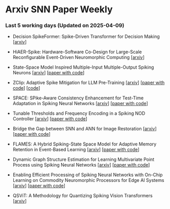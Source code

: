 # Arxiv SNN Paper Weekly


 ### **Last 5 working days (Updated on 2025-04-09)** 


- Decision SpikeFormer: Spike-Driven Transformer for Decision Making [[arxiv](https://arxiv.org/abs/2504.03800)]

- HiAER-Spike: Hardware-Software Co-Design for Large-Scale Reconfigurable Event-Driven Neuromorphic Computing [[arxiv](https://arxiv.org/abs/2504.03671)]

- State-Space Model Inspired Multiple-Input Multiple-Output Spiking Neurons [[arxiv](https://arxiv.org/abs/2504.02591)] [[paper with code](https://paperswithcode.com/paper/state-space-model-inspired-multiple-input)]

- ZClip: Adaptive Spike Mitigation for LLM Pre-Training [[arxiv](https://arxiv.org/abs/2504.02507)] [[paper with code](https://paperswithcode.com/paper/zclip-adaptive-spike-mitigation-for-llm-pre)] [[code](https://github.com/bluorion-com/ZClip)]

- SPACE: SPike-Aware Consistency Enhancement for Test-Time Adaptation in Spiking Neural Networks [[arxiv](https://arxiv.org/abs/2504.02298)] [[paper with code](https://paperswithcode.com/paper/space-spike-aware-consistency-enhancement-for)]

- Tunable Thresholds and Frequency Encoding in a Spiking NOD Controller [[arxiv](https://arxiv.org/abs/2504.01878)] [[paper with code](https://paperswithcode.com/paper/tunable-thresholds-and-frequency-encoding-in)]

- Bridge the Gap between SNN and ANN for Image Restoration [[arxiv](https://arxiv.org/abs/2504.01755)] [[paper with code](https://paperswithcode.com/paper/bridge-the-gap-between-snn-and-ann-for-image)]

- FLAMES: A Hybrid Spiking-State Space Model for Adaptive Memory Retention in Event-Based Learning [[arxiv](https://arxiv.org/abs/2504.01257)] [[paper with code](https://paperswithcode.com/paper/flames-a-hybrid-spiking-state-space-model-for)]

- Dynamic Graph Structure Estimation for Learning Multivariate Point Process using Spiking Neural Networks [[arxiv](https://arxiv.org/abs/2504.01246)] [[paper with code](https://paperswithcode.com/paper/dynamic-graph-structure-estimation-for)]

- Enabling Efficient Processing of Spiking Neural Networks with On-Chip Learning on Commodity Neuromorphic Processors for Edge AI Systems [[arxiv](https://arxiv.org/abs/2504.00957)] [[paper with code](https://paperswithcode.com/paper/enabling-efficient-processing-of-spiking)]

- QSViT: A Methodology for Quantizing Spiking Vision Transformers [[arxiv](https://arxiv.org/abs/2504.00948)]


